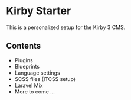 # Kirby Starter

This is a personalized setup for the Kirby 3 CMS.

## Contents

- Plugins
- Blueprints
- Language settings
- SCSS files (ITCSS setup)
- Laravel Mix
- More to come ...
